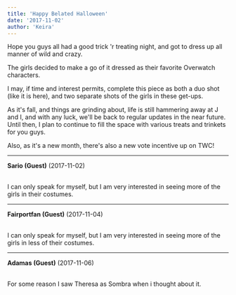 ```yaml
---
title: 'Happy Belated Halloween'
date: '2017-11-02'
author: 'Keira'
---
```


<p>Hope you guys all had a good trick 'r treating night, and got to dress up all manner of wild and crazy.</p><p>The girls decided to make a go of it dressed as their favorite Overwatch characters.</p><p>I may, if time and interest permits, complete this piece as both a duo shot (like it is here), and two separate shots of the girls in these get-ups.</p><p>As it's fall, and things are grinding about, life is still hammering away at J and I, and with any luck, we'll be back to regular updates in the near future. Until then, I plan to continue to fill the space with various treats and trinkets for you guys.</p><p>Also, as it's a new month, there's also a new vote incentive up on TWC!</p>

---
**Sario (Guest)** (2017-11-02)

<br> I can only speak for myself, but I am very interested in seeing more of the girls in their costumes.

---
**Fairportfan (Guest)** (2017-11-04)

<br> I can only speak for myself, but I am very interested in seeing more of the girls in less of their costumes.

---
**Adamas (Guest)** (2017-11-06)

<br> For some reason I saw Theresa as Sombra when i thought about it.<br>

